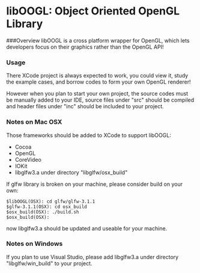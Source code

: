 # libOOGL: Object Oriented OpenGL Library

###Overview
libOOGL is a cross platform wrapper for OpenGL, which lets developers focus on their graphics rather than the OpenGL API!

### Usage
There XCode project is always expected to work, you could view it, study the example cases, and borrow codes to form your own OpenGL renderer!

However when you plan to start your own project, the source codes must be manually added to your IDE, source files under "src" should be compiled and header files under "inc" should be included to your project.

### Notes on Mac OSX
Those frameworks should be added to XCode to support libOOGL:

- Cocoa
- OpenGL
- CoreVideo
- IOKit
- libglfw3.a under directory "libglfw/osx_build"

If glfw library is broken on your machine, please consider build on your own:

```
$libOOGL(OSX): cd glfw/glfw-3.1.1
$glfw-3.1.1(OSX): cd osx_build
$osx_build(OSX): ./build.sh
$osx_build(OSX): 
```

now libglfw3.a should be updated and useable for your machine.
### Notes on Windows
If you plan to use Visual Studio, please add libglfw3.a under directory "libglfw/win_build" to your project.